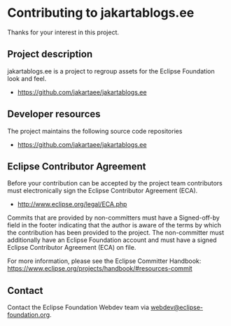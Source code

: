 # Contributing to jakartablogs.ee

Thanks for your interest in this project.

## Project description

jakartablogs.ee is a project to regroup assets for the Eclipse Foundation look and feel. 

* https://github.com/jakartaee/jakartablogs.ee

## Developer resources

The project maintains the following source code repositories

* https://github.com/jakartaee/jakartablogs.ee

## Eclipse Contributor Agreement

Before your contribution can be accepted by the project team contributors must
electronically sign the Eclipse Contributor Agreement (ECA).

* http://www.eclipse.org/legal/ECA.php

Commits that are provided by non-committers must have a Signed-off-by field in
the footer indicating that the author is aware of the terms by which the
contribution has been provided to the project. The non-committer must
additionally have an Eclipse Foundation account and must have a signed Eclipse
Contributor Agreement (ECA) on file.

For more information, please see the Eclipse Committer Handbook:
https://www.eclipse.org/projects/handbook/#resources-commit

## Contact

Contact the Eclipse Foundation Webdev team via webdev@eclipse-foundation.org.
